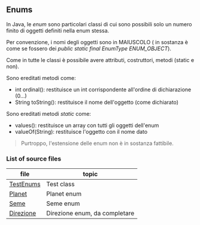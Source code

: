 ## Enums

In Java, le *enum* sono particolari classi di cui sono possibili solo un numero finito di oggetti definiti nella enum stessa.

Per convenzione, i nomi degli oggetti sono in MAIUSCOLO ( in sostanza è come se fossero dei *public static final EnumType ENUM_OBJECT*).

Come in tutte le classi è possibile avere attributi, costruttori, metodi (static e non).

Sono ereditati metodi come:
* int ordinal(): restituisce un int corrispondente all'ordine di dichiarazione (0...)
* String toString(): restituisce il nome dell'oggetto (come dichiarato)

Sono ereditati metodi *static* come:
* values(): restituisce un array con tutti gli oggetti dell'enum
* valueOf(String): restituisce l'oggetto con il nome dato

>Purtroppo, l'estensione delle enum non è in sostanza fattibile.

### List of source files
| file                            | topic                         |
| ------------------------------- | ----------------------------- |
| [TestEnums](src/TestEnums.java) | Test class                    |
| [Planet](src/Planet.java)       | Planet enum                   |
| [Seme](src/Seme.java)           | Seme enum                     |
| [Direzione](src/Direzione.java) | Direzione enum, da completare |

